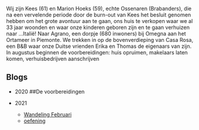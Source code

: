 Wij zijn Kees (61) en Marion Hoeks (59), echte Ossenaren (Brabanders), die na een vervelende periode door de burn-out van Kees het besluit genomen hebben om het grote avontuur aan te gaan, ons huis te verkopen waar we al 33 jaar woonden en waar onze kinderen geboren zijn en te gaan verhuizen naar ...Italië! 
Naar Agrano, een dorpje (680 inwoners) bij Omegna aan het Ortameer in Piemonte. We trekken in op de bovenverdieping van Casa Rosa, een B&B waar onze Duitse vrienden Erika en Thomas de eigenaars van zijn. In augustus beginnen de voorbereidingen: huis opruimen, makelaars laten komen, verhuisbedrijven aanschrijven  

## Blogs
* 2020 
##De voorbereidingen

* 2021
  * [Wandeling Februari](./WandelingFeb.md)
  * [oefening](./oefenblog.md)
